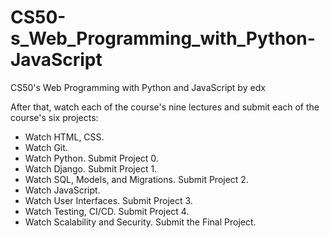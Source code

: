 # CS50-s_Web_Programming_with_Python-JavaScript
CS50's Web Programming with Python and JavaScript by edx

After that, watch each of the course's nine lectures and submit each of the course's six projects:

<ul>
  <li>Watch HTML, CSS.</li>
  <li>Watch Git.</li>
  <li>Watch Python. Submit Project 0.</li>
  <li>Watch Django. Submit Project 1.</li>
  <li>Watch SQL, Models, and Migrations. Submit Project 2.</li>
  <li>Watch JavaScript.</li>
  <li>Watch User Interfaces. Submit Project 3.</li>
  <li>Watch Testing, CI/CD. Submit Project 4.</li>
  <li>Watch Scalability and Security. Submit the Final Project.</li>
</ul>
